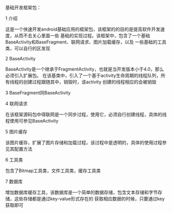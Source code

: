 基础开发框架包：

1 介绍

  这是一个快速开发android基础应用的框架包，该框架的的目的是提高软件开发速度，从而不去关心里面一些
  基础的实现过程。该框架中，包含了一个基础BaseActivity和BaseFragment、联网请求、图片加载缓存，以及
  一些基础的工具类，可以自行的区发现
  
2 BaseActivity

  BaseActivity是一个继承于FragmentActivity，也就是当开发版本小于4.0，那么必须引入扩展包。
  在该基类中，引入了一个基于activity生命周期的线程队列，所有线程的创建过程跟随其中，销毁时，该activity
  创建的线程相应的会被销毁
  
3 BaseFragment同BaseActivity

4 联网请求

  在该框架源码包中得联网是一个同步过程，使用它，必须自行创建线程，具体的线程使用可参见BaseActivity
  
5 图片缓存

  该图片缓存，扩展了图片存储和加载过程，该过程中是透明的，具体的使用过程参见其配置方法

6 工具类

  包含了Bitmap工具类，文件工具类，缓存工具类
  
7 数据库

  增加数据库缓存工具，该数据库是一个简单的数据存储，包含文本存储和字节存储，这些存储都是通过key-value形式存在的
  获取相应数据的时候，只要通过key获取即可
